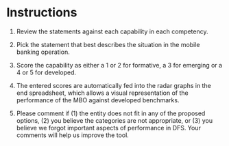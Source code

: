 
# Instructions

1. Review the statements against each capability in each competency. 

2. Pick the statement that best describes the situation in the mobile banking operation. 

3. Score the capability as either a 1 or 2 for formative, a 3 for emerging or a 4 or 5 for developed. 

4. The entered scores are automatically fed into the radar graphs in the end spreadsheet, which allows a visual representation of the performance of the MBO against developed benchmarks. 

5. Please comment if (1) the entity does not fit in any of the proposed options, (2) you believe the categories are not appropriate, or (3) you believe we forgot important aspects of performance in DFS. Your comments will help us improve the tool.
